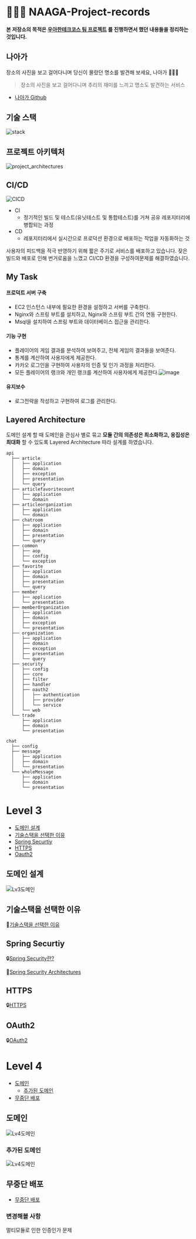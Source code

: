 # 🚶🏻‍♀️ NAAGA-Project-records
#### 본 저장소의 목적은 [우아한테크코스 팀 프로젝트](https://github.com/woowacourse-teams) 를 진행하면서 했던 내용들을 정리하는 것입니다.  

## 나아가 
장소의 사진을 보고 걸어다니며 당신이 몰랐던 명소를 발견해 보세요, 나아가 🚶🏻‍♀️

> 장소의 사진을 보고 걸어다니며 추리의 재미를 느끼고 명소도 발견하는 서비스

- [나아가 Github](https://github.com/woowacourse-teams/2023-naaga)

## 기술 스택
![stack](images/stack.png)

## 프로젝트 아키텍처
![project_architectures](images/project_architectures.png)
## CI/CD
![CICD](images/CICD.png)
- CI
    - 정기적인 빌드 및 테스트(유닛테스트 및 통합테스트)를 거쳐 공유 레포지터리에 병합되는 과정
- CD
    - 레포지터리에서 실시간으로 프로덕션 환경으로 배포하는 작업을 자동화하는 것     

사용자의 피드백을 적극 반영하기 위해 짧은 주기로 서비스를 배포하고 있습니다.
잦은 빌드와 배포로 인해 번거로움을 느꼈고 CI/CD 환경을 구성하여문제를 해결하였습니다.

## My Task
#### 프로덕트 서버 구축
- EC2 인스턴스 내부에 필요한 환경을 설정하고 서버를 구축한다.
- Nginx와 스프링 부트를 설치하고, Nginx와 스프링 부트 간의 연동 구현한다.
- Msql을 설치하여 스프링 부트와 데이터베이스 접근을 관리한다.

#### 기능 구현
- 플레이어의 게임 결과를 분석하여 보여주고, 전체 게임의 결과들을 보여준다.
- 통계를 계산하여 사용자에게 제공한다.
- 카카오 로그인을 구현하여 사용자의 인증 및 인가 과정을 처리한다.
- 모든 플레이어의 랭크와 개인 랭크를 계산하여 사용자에게 제공한다.![image](https://github.com/chaewon121/NAAGA-project-records/assets/80631952/b653652f-beeb-4330-9863-fe500cf30abd)

#### 유지보수
- 로그전략을 작성하고 구현하여 로그를 관리한다.

## Layered Architecture
도메인 설계 할 때 도메인을 관심사 별로 묶고 **모듈 간의 의존성은 최소화하고, 응집성은 최대화** 할 수 있도록 Layered Architecture 따라 설계를 하였습니다.

```gherkin
api
  ├── article
  │   ├── application
  │   ├── domain
  │   ├── exception
  │   ├── presentation
  │   └── query
  ├── articlefavoritecount
  │   ├── application
  │   └── domain
  ├── articleorganization
  │   ├── application
  │   └── domain
  ├── chatroom
  │   ├── application
  │   ├── domain
  │   ├── presentation
  │   └── query
  ├── common
  │   ├── aop
  │   ├── config
  │   └── exception
  ├── favorite
  │   ├── application
  │   ├── domain
  │   ├── presentation
  │   └── query
  ├── member
  │   ├── application
  │   └── presentation
  ├── memberOrganization
  │   ├── application
  │   ├── domain
  │   ├── exception
  │   └── presentation
  ├── organization
  │   ├── application
  │   ├── domain
  │   ├── exception
  │   ├── presentation
  │   └── query
  ├── security
  │   ├── config
  │   ├── core
  │   ├── filter
  │   ├── handler
  │   ├── oauth2
  │   │   ├── authentication
  │   │   ├── provider
  │   │   └── service
  │   └── web
  └── trade
      ├── application
      ├── domain
      └── presentation
```
```gherkin
chat
  ├── config
  ├── message
  │   ├── application
  │   ├── domain
  │   └── presentation
  └── wholeMessage
      ├── application
      ├── domain
      └── presentation
```

# Level 3
  * [도메인 설계](#도메인-설계)
  * [기술스택을 선택한 이유](#기술스택을-선택한-이유)
  * [Spring Securtiy](#spring-securtiy)
  * [HTTPS](#https)
  * [Oauth2](#oauth2)
  
    
## 도메인 설계
![Lv3도메인](images/Lv3_domain.png) 

## 기술스택을 선택한 이유

🤵[기술스택을 선택한 이유](TroubleShoot.md)

## Spring Securtiy
🔒[Spring Security란?](security/Security.md)

🔑[Spring Security Architectures](security/SecurityArchitectures.md)

## HTTPS

🔒[HTTPS](security/https.md)

## OAuth2

🔒[OAuth2](security/OAuth.md)

# Level 4
 * [도메인](#도메인)
    + [추가된 도메인](#추가된-도메인)
 * [무중단 배포](#무중단배포)
## 도메인
![Lv4도메인](images/Lv4_domain.png)
### 추가된 도메인
![Lv4도메인](images/Lv4_additional_domain.png)

## 무중단 배포
- [무중단 배포](deploy/deploy.md)

### 변경해볼 사항 
멀티모듈로 인한 인증인가 문제 
